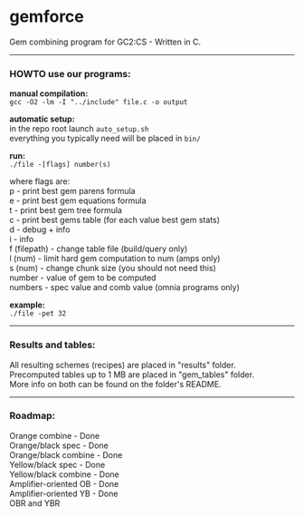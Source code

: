gemforce
========

Gem combining program for GC2:CS - Written in C.

***

### HOWTO use our programs:

**manual compilation:**  
  `gcc -O2 -lm -I "../include" file.c -o output`
  
**automatic setup:**  
  in the repo root launch `auto_setup.sh`  
  everything you typically need will be placed in `bin/`

**run:**  
  `./file -[flags] number(s)`
  
where flags are:  
  p - print best gem parens formula  
  e - print best gem equations formula  
  t - print best gem tree formula  
  c - print best gems table (for each value best gem stats)   
  d - debug + info  
  i - info  
  f (filepath) - change table file (build/query only)  
  l (num) - limit hard gem computation to num (amps only)  
  s (num) - change chunk size (you should not need this)  
  number - value of gem to be computed  
  numbers - spec value and comb value (omnia programs only)
  
**example:**  
  `./file -pet 32`  

***

### Results and tables:

All resulting schemes (recipes) are placed in "results" folder.  
Precomputed tables up to 1 MB are placed in "gem_tables" folder.  
More info on both can be found on the folder's README.

***

### Roadmap:

Orange combine - Done  
Orange/black spec - Done  
Orange/black combine - Done  
Yellow/black spec - Done  
Yellow/black combine - Done  
Amplifier-oriented OB - Done  
Amplifier-oriented YB - Done  
OBR and YBR
